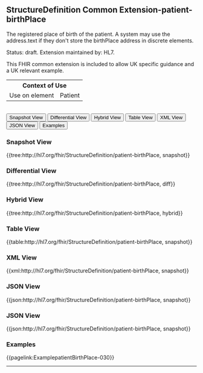 ## StructureDefinition Common Extension-patient-birthPlace

The registered place of birth of the patient. A system may use the address.text if they don't store the birthPlace address in discrete elements.

Status: draft. Extension maintained by: HL7.

This FHIR common extension is included to allow UK specific guidance and a UK relevant example. 

<table id="assets">
<tr>
<th colspan="2">Context of Use</th>
</tr>
<tr>
<td>Use on element</td>
<td>Patient</td>
</tr>
</table>
<br/>


<div class="tab">
 <button class="tablinks active" onclick="openTab(event, 'Snapshot View')">Snapshot View</button>
  <button class="tablinks" onclick="openTab(event, 'Differential View')">Differential View</button>
  <button class="tablinks" onclick="openTab(event, 'Hybrid View')">Hybrid View</button>
   <button class="tablinks" onclick="openTab(event, 'Table View')">Table View</button>
   <button class="tablinks" onclick="openTab(event, 'XML View')">XML View</button>
   <button class="tablinks" onclick="openTab(event, 'JSON View')">JSON View</button>
  <button class="tablinks" onclick="openTab(event, 'Examples')">Examples</button>
</div>

<div id="Snapshot View" class="tabcontent" style="display:block">
  <h3>Snapshot View</h3>
{{tree:http://hl7.org/fhir/StructureDefinition/patient-birthPlace, snapshot}}
</div>

<div id="Differential View" class="tabcontent">
  <h3>Differential View</h3>
{{tree:http://hl7.org/fhir/StructureDefinition/patient-birthPlace, diff}}
</div>

<div id="Hybrid View" class="tabcontent">
  <h3>Hybrid View</h3>
{{tree:http://hl7.org/fhir/StructureDefinition/patient-birthPlace, hybrid}}
</div>

<div id="Table View" class="tabcontent">
  <h3>Table View</h3>
{{table:http://hl7.org/fhir/StructureDefinition/patient-birthPlace, snapshot}}
</div>
<div id="XML View" class="tabcontent">
  <h3>XML View</h3>
{{xml:http://hl7.org/fhir/StructureDefinition/patient-birthPlace, snapshot}}
</div>
<div id="JSON View" class="tabcontent">
  <h3>JSON View</h3>
{{json:http://hl7.org/fhir/StructureDefinition/patient-birthPlace, snapshot}}
</div>
<div id="JSON View" class="tabcontent">
  <h3>JSON View</h3>
{{json:http://hl7.org/fhir/StructureDefinition/patient-birthPlace, snapshot}}
</div>
<div id="Examples" class="tabcontent">
  <h3>Examples</h3>
  {{pagelink:ExamplepatientBirthPlace-030}}
</div>

---